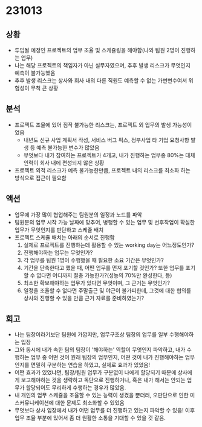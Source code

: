 # 231013

## 상황
- 투입될 예정인 프로젝트의 업무 조율 및 스케쥴링을 해야함(나와 팀원 2명이 진행하는 업무)
- 나는 해당 프로젝트의 책임자가 아닌 실무자였으며, 추후 발생 리스크가 무엇인지 예측이 불가능했음
- 추후 발생 리스크는 상사와 회사 내의 다른 직원도 예측할 수 없는 가변변수여서 위험성이 무척 큰 상황

## 분석
- 프로젝트 조율에 있어 짐작 불가능한 리스크는, 프로젝트 외 업무의 발생 가능성이었음
  - 내년도 신규 사업 계획서 작성, 서비스 버그 픽스, 정부사업 타 기업 요청사항 발생 등 예측 불가능한 변수가 많았음
  - 무엇보다 내가 참여하는 프로젝트가 4개고, 내가 진행하는 업무중 80%는 대체 인력이 회사 내에 편성되지 않은 상황
- 프로젝트 외적 리스크가 예측 불가능한만큼, 프로젝트 내의 리스크를 최소화 하는 방식으로 접근이 필요함

## 액션
- 업무에 가장 많이 협업해주는 팀원분의 일정과 노드를 파악
- 팀원분의 업무 시작 가능 날짜에 맞추어, 병행할 수 있는 업무 및 선후작업이 확실한 업무가 무엇인지를 판단하고 스케쥴 배치
- 프로젝트 스케쥴 배치는 아래의 순서로 진행함
    1. 실제로 프로젝트를 진행하는데 활용할 수 있는 working day는 어느정도인가?
    2. 진행해야하는 업무는 무엇인가?
    3. 각 업무를 팀원 1명이 수행했을 때 필요한 소요 기간은 무엇인가?
    4. 기간을 단축한다고 했을 때, 어떤 업무를 먼저 포기할 것인가? 또한 업무를 포기할 수 없다면 어디까지 절충 가능한가?(성능의 70%만 완성한다, 등)
    5. 최소한 확보해야하는 업무가 있다면 무엇이며, 그 근거는 무엇인가?
    6. 일정을 조율할 수 없다면 주말출근 및 야근이 불가피한데, 그것에 대한 협의를 상사와 진행할 수 있을 만큼 근거 자료를 준비하였는가?

## 회고
- 나는 팀장이라기보단 팀원에 가깝지만, 업무구조상 팀장의 업무를 일부 수행해야하는 입장
- 그와 동시에 내가 속한 팀의 팀장이 '해야하는' 역할이 무엇인지 파악하고, 내가 수행하는 업무 중 어떤 것이 원래 팀장의 업무인지, 어떤 것이 내가 진행해야하는 업무인지를 면밀히 구분하는 연습을 하였고, 실제로 효과가 있었음!
- 어떤 효과가 있었냐면, 팀장/팀원 업무가 구분없이 나에게 할당되기 때문에 상사에게 보고해야하는 것을 생략하고 독단으로 진행하거나, 혹은 내가 해서는 안되는 업무가 할당되어도 무리하게 수행하는 경우가 많았음.
- 내 개인의 업무 스케쥴을 조율할 수 있는 능력이 생겼을 뿐더러, 오판단으로 인한 미스커뮤니케이션에 대한 문제도 최소화할 수 있었음
- 무엇보다 상사 입장에서 내가 어떤 업무를 더 진행하고 있는지 파악할 수 있음! 이후 업무 조율 부분에 있어서 좀 더 원활한 소통을 기대할 수 있을 것 같음.